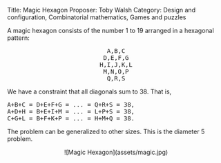 Title:    Magic Hexagon
Proposer: Toby Walsh
Category: Design and configuration, Combinatorial mathematics, Games and puzzles

A magic hexagon consists of the number 1 to 19 arranged in a hexagonal pattern:

<center><pre>
A,B,C
D,E,F,G
H,I,J,K,L
M,N,O,P
Q,R,S
</pre></center>

We have a constraint that all diagonals sum to 38. That is,

<pre>
A+B+C = D+E+F+G = ... = Q+R+S = 38,
A+D+H = B+E+I+M = ... = L+P+S = 38,
C+G+L = B+F+K+P = ... = H+M+Q = 38.
</pre>

The problem can be generalized to other sizes. This is the diameter 5 problem.

<center>
![Magic Hexagon](assets/magic.jpg)
</center>

